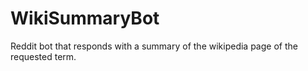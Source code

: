 # WikiSummaryBot
Reddit bot that responds with a summary of the wikipedia page of the requested term.
